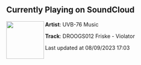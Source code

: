 ## Currently Playing on SoundCloud

[<img align="left" width="100" src="https://i1.sndcdn.com/artworks-bTQN1mswAzbNAC9o-9Wshng-t500x500.jpg">](https://soundcloud.com/uvb76music/droogs012-friske-violator)

**Artist**: UVB-76 Music 

**Track**: DROOGS012 Friske - Violator

Last updated at 08/09/2023 17:03
